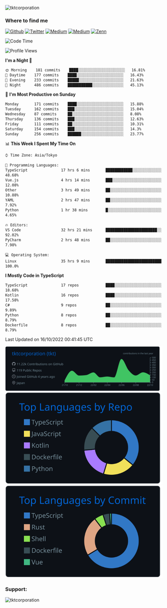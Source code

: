 <p align="left"> <img src="https://komarev.com/ghpvc/?username=tktcorporation&label=Profile%20views&color=0e75b6&style=flat" alt="tktcorporation" /> </p>

<h3>Where to find me</h3>
<p>
<a href="https://github.com/tktcorporation" target="_blank"><img alt="Github" src="https://img.shields.io/badge/GitHub-%2312100E.svg?&style=for-the-badge&logo=Github&logoColor=white" /></a>
<a href="https://twitter.com/tktcorporation" target="_blank"><img alt="Twitter" src="https://img.shields.io/badge/twitter-%231DA1F2.svg?&style=for-the-badge&logo=twitter&logoColor=white" /></a>
<a href="https://www.linkedin.com/in/tktcorporation" target="_blank"><img alt="Medium" src="https://img.shields.io/badge/linkdin-0a66c2.svg?&style=for-the-badge&logo=linkedin&logoColor=white" /></a>
<a href="https://qiita.com/tktcorporation" target="_blank"><img alt="Medium" src="https://img.shields.io/badge/qiita-55C500.svg?&style=for-the-badge&logo=qiita&logoColor=white" /></a>
<a href="https://zenn.dev/tktcorporation" target="_blank"><img alt="Zenn" src="https://img.shields.io/badge/Zenn-3EA8FF.svg?&style=for-the-badge&logo=Zenn&logoColor=white" /></a>
</p>
  
<!--START_SECTION:waka-->
![Code Time](http://img.shields.io/badge/Code%20Time-642%20hrs%2015%20mins-blue)

![Profile Views](http://img.shields.io/badge/Profile%20Views-13-blue)

**I'm a Night 🦉** 

```text
🌞 Morning    181 commits    ████░░░░░░░░░░░░░░░░░░░░░   16.81% 
🌆 Daytime    177 commits    ████░░░░░░░░░░░░░░░░░░░░░   16.43% 
🌃 Evening    233 commits    █████░░░░░░░░░░░░░░░░░░░░   21.63% 
🌙 Night      486 commits    ███████████░░░░░░░░░░░░░░   45.13%

```
📅 **I'm Most Productive on Sunday** 

```text
Monday       171 commits    ████░░░░░░░░░░░░░░░░░░░░░   15.88% 
Tuesday      162 commits    ███░░░░░░░░░░░░░░░░░░░░░░   15.04% 
Wednesday    87 commits     ██░░░░░░░░░░░░░░░░░░░░░░░   8.08% 
Thursday     136 commits    ███░░░░░░░░░░░░░░░░░░░░░░   12.63% 
Friday       111 commits    ██░░░░░░░░░░░░░░░░░░░░░░░   10.31% 
Saturday     154 commits    ███░░░░░░░░░░░░░░░░░░░░░░   14.3% 
Sunday       256 commits    ██████░░░░░░░░░░░░░░░░░░░   23.77%

```


📊 **This Week I Spent My Time On** 

```text
⌚︎ Time Zone: Asia/Tokyo

💬 Programming Languages: 
TypeScript               17 hrs 6 mins       ████████████░░░░░░░░░░░░░   48.68% 
Vue.js                   4 hrs 14 mins       ███░░░░░░░░░░░░░░░░░░░░░░   12.08% 
Other                    3 hrs 49 mins       ██░░░░░░░░░░░░░░░░░░░░░░░   10.88% 
YAML                     2 hrs 47 mins       ██░░░░░░░░░░░░░░░░░░░░░░░   7.92% 
Python                   1 hr 38 mins        █░░░░░░░░░░░░░░░░░░░░░░░░   4.65%

🔥 Editors: 
VS Code                  32 hrs 21 mins      ███████████████████████░░   92.02% 
PyCharm                  2 hrs 48 mins       ██░░░░░░░░░░░░░░░░░░░░░░░   7.98%

💻 Operating System: 
Linux                    35 hrs 9 mins       █████████████████████████   100.0%

```

**I Mostly Code in TypeScript** 

```text
TypeScript               17 repos            ████░░░░░░░░░░░░░░░░░░░░░   18.68% 
Kotlin                   16 repos            ████░░░░░░░░░░░░░░░░░░░░░   17.58% 
C#                       9 repos             ██░░░░░░░░░░░░░░░░░░░░░░░   9.89% 
Python                   8 repos             ██░░░░░░░░░░░░░░░░░░░░░░░   8.79% 
Dockerfile               8 repos             ██░░░░░░░░░░░░░░░░░░░░░░░   8.79%

```



 Last Updated on 16/10/2022 00:41:45 UTC
<!--END_SECTION:waka-->

[![](https://raw.githubusercontent.com/tktcorporation/tktcorporation/master/profile-summary-card-output/github_dark/0-profile-details.svg)](https://github.com/vn7n24fzkq/github-profile-summary-cards)
[![](https://raw.githubusercontent.com/tktcorporation/tktcorporation/master/profile-summary-card-output/github_dark/1-repos-per-language.svg)](https://github.com/vn7n24fzkq/github-profile-summary-cards) [![](https://raw.githubusercontent.com/tktcorporation/tktcorporation/master/profile-summary-card-output/github_dark/2-most-commit-language.svg)](https://github.com/vn7n24fzkq/github-profile-summary-cards)

<h3 align="left">Support:</h3>
<p><a href="https://www.buymeacoffee.com/tktcorporation"> <img align="left" src="https://cdn.buymeacoffee.com/buttons/v2/default-yellow.png" height="50" width="210" alt="tktcorporation" /></a></p><br><br>
